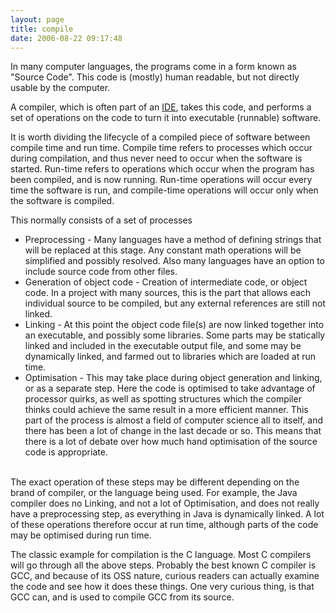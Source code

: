 ```yaml
---
layout: page
title: compile
date: 2006-08-22 09:17:48
---
```

<p>In many computer languages, the programs come in a form known as "Source Code". This code is (mostly) human readable, but not directly usable by the computer.
</p>
<p>A compiler, which is often part of an <a href="/wiki/idetool" title="Integrated Development Environment">IDE</a>, takes this code, and performs a set of operations on the code to turn it into executable (runnable) software.
</p>

<p>It is worth dividing the lifecycle of a compiled piece of software between compile time and run time. Compile time refers to processes which occur during compilation, and thus never need to occur when the software is started. Run-time refers to operations which occur when the program has been compiled, and is now running. Run-time operations will occur every time the software is run, and compile-time operations will occur only when the software is compiled.
</p>
<p>This normally consists of a set of processes
</p>
<ul><li> Preprocessing - Many languages have a method of defining strings that will be replaced at this stage. Any constant math operations will be simplified and possibly resolved. Also many languages have an option to include source code from other files.
</li><li> Generation of object code - Creation of intermediate code, or object code. In a project with many sources, this is the part that allows each individual source to be compiled, but any external references are still not linked.
</li><li> Linking - At this point the object code file(s) are now linked together into an executable, and possibly some libraries. Some parts may be statically linked and included in the executable output file, and some may be dynamically linked, and farmed out to libraries which are loaded at run time.
</li><li> Optimisation - This may take place during object generation and linking, or as a separate step. Here the code is optimised to take advantage of processor quirks, as well as spotting structures which the compiler thinks could achieve the same result in a more efficient manner. This part of the process is almost a field of computer science all to itself, and there has been a lot of change in the last decade or so. This means that there is a lot of debate over how much hand optimisation of the source code is appropriate.
</li></ul><p>
<br/>The exact operation of these steps may be different depending on the brand of compiler, or the language being used. For example, the Java compiler does no Linking, and not a lot of Optimisation, and does not really have a preprocessing step, as everything in Java is dynamically linked. A lot of these operations therefore occur at run time, although parts of the code may be optimised during run time.
</p>
<p>The classic example for compilation is the C language. Most C compilers will go through all the above steps. Probably the best known C compiler is GCC, and because of its OSS nature, curious readers can actually examine the code and see how it does these things. One very curious thing, is that GCC can, and is used to compile GCC from its source.
</p>
